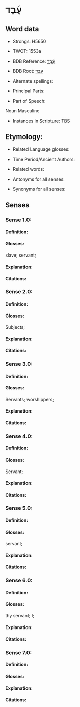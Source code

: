 # עֶ֫בֶד

<!-- Status: S2="NeedsEdits" -->
<!-- Lexica used for edits:   -->

## Word data

* Strongs: H5650

* TWOT: 1553a

* BDB Reference: [עֶ֫בֶד](rc://en/bdb/dict/p.ac.ab)

* BDB Root: [עבד](rc://en/bdb/dict/p.ac.aa)

* Alternate spellings:

* Principal Parts:

* Part of Speech:

Noun Masculine

* Instances in Scripture: TBS

## Etymology:

* Related Language glosses:

* Time Period/Ancient Authors:

* Related words:

* Antonyms for all senses:

* Synonyms for all senses:

## Senses

### Sense 1.0:

#### Definition:

#### Glosses:

slave; servant; 

#### Explanation:

#### Citations:



### Sense 2.0:

#### Definition:

#### Glosses:

Subjects; 

#### Explanation:

#### Citations:



### Sense 3.0:

#### Definition:

#### Glosses:

Servants; worshippers; 

#### Explanation:

#### Citations:



### Sense 4.0:

#### Definition:

#### Glosses:

Servant; 

#### Explanation:

#### Citations:



### Sense 5.0:

#### Definition:

#### Glosses:

servant; 

#### Explanation:

#### Citations:



### Sense 6.0:

#### Definition:

#### Glosses:

thy servant; I; 

#### Explanation:

#### Citations:



### Sense 7.0:

#### Definition:

#### Glosses:



#### Explanation:

#### Citations:



